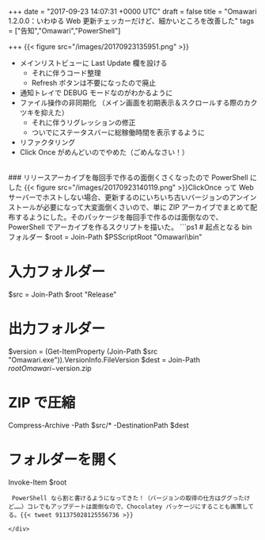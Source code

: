 
+++
date = "2017-09-23 14:07:31 +0000 UTC"
draft = false
title = "Omawari 1.2.0.0：いわゆる Web 更新チェッカーだけど、細かいところを改善した"
tags = ["告知","Omawari","PowerShell"]

+++
{{< figure src="/images/20170923135951.png"  >}}<br/>


<ul>
<li>メインリストビューに Last Update 欄を設ける
<ul>
<li>それに伴うコード整理</li>
<li>Refresh ボタンは不要になったので廃止</li>
</ul></li>
<li>通知トレイで DEBUG モードなのがわかるように</li>
<li>ファイル操作の非同期化 （メイン画面を初期表示＆スクロールする際のカクツキを抑えた）
<ul>
<li>それに伴うリグレッションの修正</li>
<li>ついでにステータスバーに総稼働時間を表示するように</li>
</ul></li>
<li>リファクタリング</li>
<li>Click Once がめんどいのでやめた（ごめんなさい！）</li>
</ul>
<div class="github-card" data-user="daruyanagi/Omawari" data-repo="releases" data-width="400" data-height="" data-theme="default"></div>
<script src="https://cdn.jsdelivr.net/github-cards/latest/widget.js"></script>
<br/>


<div class="section">
    ### リリースアーカイブを毎回手で作るの面倒くさくなったので PowerShell にした
    {{< figure src="/images/20170923140119.png"  >}}ClickOnce って Web サーバーでホストしない場合、更新するのにいちいち古いバージョンのアンインストールが必要になって大変面倒くさいので、単に ZIP アーカイブでまとめて配布するようにした。そのパッケージを毎回手で作るのは面倒なので、PowerShell でアーカイブを作るスクリプトを描いた。
```ps1
# 起点となる bin フォルダー
$root = Join-Path $PSScriptRoot "Omawari\bin"

# 入力フォルダー
$src = Join-Path $root "Release"

# 出力フォルダー
$version = (Get-ItemProperty (Join-Path $src "Omawari.exe")).VersionInfo.FileVersion
$dest = Join-Path $root Omawari-$version.zip

# ZIP で圧縮
Compress-Archive -Path $src/* -DestinationPath $dest

# フォルダーを開く
Invoke-Item $root

```リリースビルドの実行ファイルのバージョンを読んで Omawari-*.*.*.*.zip という名前の ZIP アーカイブに圧縮するだけ。この程度の<br/>
 PowerShell なら割と書けるようになってきた！（バージョンの取得の仕方はググったけど……）コレでもアップデートは面倒なので、Chocolatey パッケージにすることも画策してる。{{< tweet 911375028125556736 >}}

</div>

